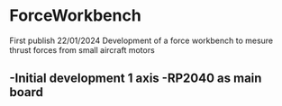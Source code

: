 # ForceWorkbench
First publish 22/01/2024
Development of a force workbench to mesure thrust forces from small aircraft motors

-Initial development 1 axis
-RP2040 as main board
-